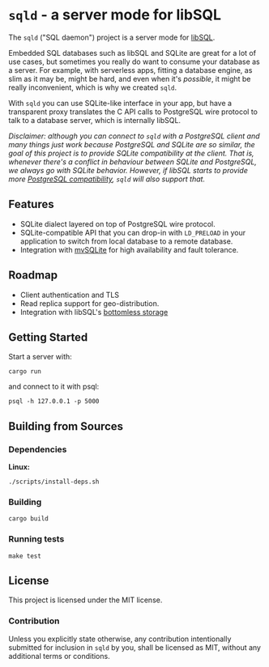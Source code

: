 # `sqld` - a server mode for libSQL

The `sqld` ("SQL daemon") project is a server mode for [libSQL](https://libsql.org).

Embedded SQL databases such as libSQL and SQLite are great for a lot of use cases, but sometimes you really do want to consume your database as a server.
For example, with serverless apps, fitting a database engine, as slim as it may be, might be hard, and even when it's _possible_, it might be really inconvenient, which is why we created `sqld`.

With `sqld` you can use SQLite-like interface in your app, but have a transparent proxy translates the C API calls to PostgreSQL wire protocol to talk to a database server, which is internally libSQL.

_Disclaimer: although you can connect to `sqld` with a PostgreSQL client and many things just work because PostgreSQL and SQLite are so similar, the goal of this project is to provide SQLite compatibility at the client.
That is, whenever there's a conflict in behaviour between SQLite and PostgreSQL, we always go with SQLite behavior.
However, if libSQL starts to provide more [PostgreSQL compatibility](https://github.com/libsql/libsql/issues/80), `sqld` will also support that._

## Features

* SQLite dialect layered on top of PostgreSQL wire protocol.
* SQLite-compatible API that you can drop-in with `LD_PRELOAD` in your application to switch from local database to a remote database.
* Integration with [mvSQLite](https://github.com/losfair/mvsqlite) for high availability and fault tolerance.
 
## Roadmap

* Client authentication and TLS
* Read replica support for geo-distribution.
* Integration with libSQL's [bottomless storage](https://github.com/libsql/bottomless)

## Getting Started

Start a server with:

```console
cargo run
```

and connect to it with psql:

```console
psql -h 127.0.0.1 -p 5000
```

## Building from Sources

### Dependencies

**Linux:**

```console
./scripts/install-deps.sh
```

### Building

```console
cargo build
```

### Running tests

```console
make test
```

## License

This project is licensed under the MIT license.

### Contribution

Unless you explicitly state otherwise, any contribution intentionally submitted for inclusion in `sqld` by you, shall be licensed as MIT, without any additional terms or conditions.
